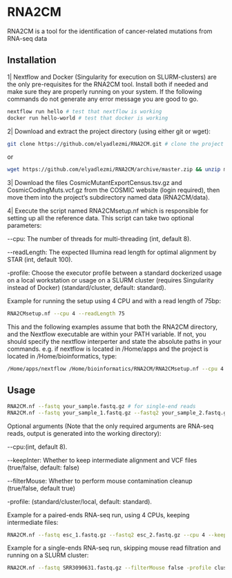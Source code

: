 # RNA2CM
RNA2CM is a tool for the identification of cancer-related mutations from RNA-seq data

## Installation
1| Nextflow and Docker (Singularity for execution on SLURM-clusters) are the only pre-requisites for the RNA2CM tool. Install both if needed and make sure they are properly running on your system. If the following commands do not generate any error message you are good to go.
```bash
nextflow run hello # test that nextflow is working
docker run hello-world # test that docker is working
```
2| Download and extract the project directory (using either git or wget):
```bash
git clone https://github.com/elyadlezmi/RNA2CM.git # clone the project using git
```
or
```bash
wget https://github.com/elyadlezmi/RNA2CM/archive/master.zip && unzip master.zip && mv RNA2CM-master RNA2CM  
```
3| Download the files CosmicMutantExportCensus.tsv.gz and CosmicCodingMuts.vcf.gz from the COSMIC website (login required), then move them into the project’s subdirectory named data (RNA2CM/data).

4| Execute the script named RNA2CMsetup.nf which is responsible for setting up all the reference data. This script can take two optional parameters:

--cpu: The number of threads for multi-threading (int, default 8).

--readLength: The expected Illumina read length for optimal alignment by STAR (int, default 100).

-profile: Choose the executor profile between a standard dockerized usage on a local workstation or usage on a SLURM cluster (requires Singularity instead of Docker) (standard/cluster, default: standard).

Example for running the setup using 4 CPU and with a read length of 75bp:
```bash
RNA2CMsetup.nf --cpu 4 --readLength 75
```
This and the following examples assume that both the RNA2CM directory, and the Nextflow executable are within your PATH variable. If not, you should specify the nextflow interperter and state the absolute paths in your commands. e.g. if nextflow is located in /Home/apps and the project is located in /Home/bioinformatics, type:
```bash
/Home/apps/nextflow /Home/bioinformatics/RNA2CM/RNA2CMsetup.nf --cpu 4 --readLength 75
```

## Usage
```bash
RNA2CM.nf --fastq your_sample.fastq.gz # for single-end reads
RNA2CM.nf --fastq your_sample_1.fastq.gz --fastq2 your_sample_2.fastq.gz # for paired-ends reads
```
Optional arguments (Note that the only required arguments are RNA-seq reads, output is generated into the working directory):

--cpu:(int, default 8).

--keepInter: Whether to keep intermediate alignment and VCF files (true/false, default: false) 

--filterMouse: Whether to perform mouse contamination cleanup (true/false, default true)

-profile: (standard/cluster/local, default: standard).

Example for a paired-ends RNA-seq run, using 4 CPUs, keeping intermediate files:
```bash
RNA2CM.nf --fastq esc_1.fastq.gz --fastq2 esc_2.fastq.gz --cpu 4 --keepInter true 
```
Example for a single-ends RNA-seq run, skipping mouse read filtration and running on a SLURM cluster:
```bash
RNA2CM.nf --fastq SRR3090631.fastq.gz --filterMouse false -profile cluster
```
